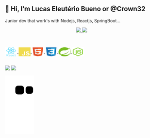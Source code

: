 ## 👋 Hi, I’m Lucas Eleutério Bueno or @Crown32
Junior dev that work's with Nodejs, Reactjs, SpringBoot...

<div align="center">
  <a href="https://github.com/Crown32">
  <img height="150em" src="https://github-readme-stats.vercel.app/api?username=crown32&show_icons=true&theme=aura&count_private=true"/>
  <img height="150em" src="https://github-readme-stats.vercel.app/api/top-langs/?username=crown32&langs_count=7&theme=aura&count_private=true"/>
</div>
  
  ##
  
<div style="display: inline_block"><br>
  <img align="center" alt="Lucas-Python" height="30" width="40" src="https://raw.githubusercontent.com/devicons/devicon/master/icons/react/react-original-wordmark.svg">
  <img align="center" alt="Lucas-Js" height="30" width="40" src="https://raw.githubusercontent.com/devicons/devicon/master/icons/javascript/javascript-plain.svg">
  <img align="center" alt="Lucas-HTML" height="30" width="40" src="https://raw.githubusercontent.com/devicons/devicon/master/icons/html5/html5-original.svg">
  <img align="center" alt="Lucas-CSS" height="30" width="40" src="https://raw.githubusercontent.com/devicons/devicon/master/icons/css3/css3-original.svg">
  <img align="center" alt="Lucas-CSS" height="30" width="40" src="https://raw.githubusercontent.com/devicons/devicon/master/icons/spring/spring-original.svg">
  <img align="center" alt="Lucas-CSS" height="30" width="40" src="https://raw.githubusercontent.com/devicons/devicon/master/icons/nodejs/nodejs-original.svg">
</div>

<div> 

##

  <a href = "mailto:leleuteiobueno@gmail.com"><img src="https://img.shields.io/badge/-Gmail-%23333?style=for-the-badge&logo=gmail&logoColor=white" target="_blank"></a>
  <a href="https://www.linkedin.com/in/lucas-eleuterio-bueno-8398ba181/" target="_blank"><img src="https://img.shields.io/badge/-LinkedIn-%230077B5?style=for-the-badge&logo=linkedin&logoColor=white" target="_blank"></a> 
  
  ![Snake animation](https://github.com/crown32/crown32/blob/output/github-contribution-grid-snake.svg)
</div>

